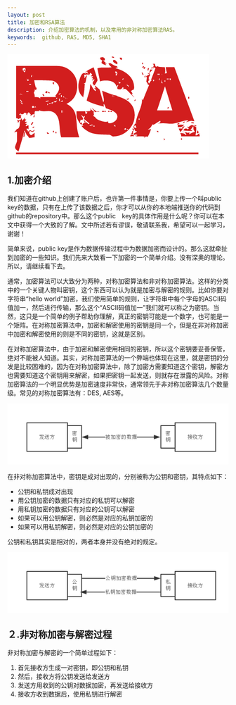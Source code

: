 ```yaml
---
layout: post
title: 加密和RSA算法
description: 介绍加密算法的机制，以及常用的非对称加密算法RAS。
keywords:  github, RAS, MD5, SHA1
---
```


![RSA](/images/blog/150529/rsa.png )

## 1.加密介绍

我们知道在github上创建了账户后，也许第一件事情是，你要上传一个叫public key的数据，只有在上传了该数据之后，你才可以从你的本地端推送你的代码到github的repository中。那么这个public　key的具体作用是什么呢？你可以在本文中获得一个大致的了解。文中所述若有谬误，敬请联系我，希望可以一起学习，谢谢！

简单来说，public key是作为数据传输过程中为数据加密而设计的。那么这就牵扯到加密的一些知识。我们先来大致看一下加密的一个简单介绍。没有深奥的理论。所以，请继续看下去。

通常，加密算法可以大致分为两种，对称加密算法和非对称加密算法。这样的分类中的一个关键人物叫密钥，这个东西可以认为就是加密与解密的规则。比如你要对字符串“hello world”加密，我们使用简单的规则，让字符串中每个字母的ASCII码值加一，然后进行传输，那么这个“ASCII码值加一”我们就可以称之为密钥。当然，这只是一个简单的例子帮助你理解，真正的密钥可能是一个数字，也可能是一个矩阵。在对称加密算法中，加密和解密使用的密钥是同一个，但是在非对称加密中加密和解密使用的则是不同的密钥，这就是区别。

在对称加密算法中，由于加密和解密使用相同的密钥，所以这个密钥要妥善保管，绝对不能被人知道。其实，对称加密算法的一个弊端也体现在这里，就是密钥的分发是比较困难的，因为在对称加密算法中，除了加密方需要知道这个密钥，解密方也需要知道这个密钥用来解密，如果把密钥一起发送，则就存在泄露的风险。对称加密算法的一个明显优势是加密速度非常快，通常领先于非对称加密算法几个数量级。常见的对称加密算法有：DES, AES等。

![symmetry encryption](/images/blog/150529/symmetry.png  "symmetry encryption")

在非对称加密算法中，密钥是成对出现的，分别被称为公钥和密钥，其特点如下：

* 公钥和私钥成对出现
* 用公钥加密的数据只有对应的私钥可以解密
* 用私钥加密的数据只有对应的公钥可以解密
* 如果可以用公钥解密，则必然是对应的私钥加密的
* 如果可以用私钥解密，则必然是对应的公钥加密的

公钥和私钥其实是相对的，两者本身并没有绝对的规定。

![non-symmetry encryption](/images/blog/150529/non-symmetry.png "non-symmetry encryption")

## ２.非对称加密与解密过程

非对称加密与解密的一个简单过程如下：

1. 首先接收方生成一对密钥，即公钥和私钥
2. 然后，接收方将公钥发送给发送方
3. 发送方用收到的公钥对数据加密，再发送给接收方
4. 接收方收到数据后，使用私钥进行解密




